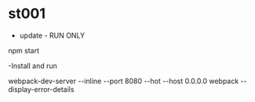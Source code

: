 # st001

- update - 
RUN ONLY 

npm start

-Install and run

webpack-dev-server --inline --port 8080 --hot --host 0.0.0.0
webpack --display-error-details
